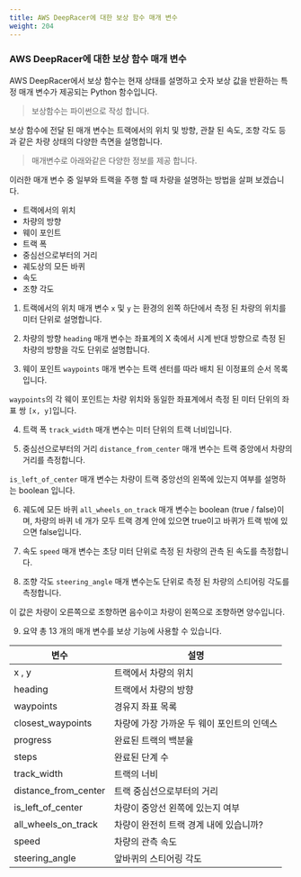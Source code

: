 ```yaml
---
title: AWS DeepRacer에 대한 보상 함수 매개 변수
weight: 204
---
```


### AWS DeepRacer에 대한 보상 함수 매개 변수
AWS DeepRacer에서 보상 함수는 현재 상태를 설명하고 숫자 보상 값을 반환하는 특정 매개 변수가 제공되는 Python 함수입니다.

> 보상함수는 파이썬으로 작성 합니다.

보상 함수에 전달 된 매개 변수는 트랙에서의 위치 및 방향, 관찰 된 속도, 조향 각도 등과 같은 차량 상태의 다양한 측면을 설명합니다.

> 매개변수로 아래와같은 다양한 정보를 제공 합니다.

이러한 매개 변수 중 일부와 트랙을 주행 할 때 차량을 설명하는 방법을 살펴 보겠습니다.

* 트랙에서의 위치
* 차량의 방향
* 웨이 포인트
* 트랙 폭
* 중심선으로부터의 거리
* 궤도상의 모든 바퀴
* 속도
* 조향 각도

1. 트랙에서의 위치
매개 변수 `x` 및 `y` 는 환경의 왼쪽 하단에서 측정 된 차량의 위치를 ​​미터 단위로 설명합니다.

2. 차량의 방향
`heading` 매개 변수는 좌표계의 X 축에서 시계 반대 방향으로 측정 된 차량의 방향을 각도 단위로 설명합니다.

3. 웨이 포인트
`waypoints` 매개 변수는 트랙 센터를 따라 배치 된 이정표의 순서 목록입니다.

`waypoints`의 각 웨이 포인트는 차량 위치와 동일한 좌표계에서 측정 된 미터 단위의 좌표 쌍 `[x, y]`입니다.

4. 트랙 폭
`track_width` 매개 변수는 미터 단위의 트랙 너비입니다.

5. 중심선으로부터의 거리
`distance_from_center` 매개 변수는 트랙 중앙에서 차량의 거리를 측정합니다.

`is_left_of_center` 매개 변수는 차량이 트랙 중앙선의 왼쪽에 있는지 여부를 설명하는 boolean 입니다.

6. 궤도에 모든 바퀴
`all_wheels_on_track` 매개 변수는 boolean (true / false)이며, 차량의 바퀴 네 개가 모두 트랙 경계 안에 있으면 true이고 바퀴가 트랙 밖에 있으면 false입니다.

7. 속도
`speed` 매개 변수는 초당 미터 단위로 측정 된 차량의 관측 된 속도를 측정합니다.

8. 조향 각도
`steering_angle` 매개 변수는도 단위로 측정 된 차량의 스티어링 각도를 측정합니다.

이 값은 차량이 오른쪽으로 조향하면 음수이고 차량이 왼쪽으로 조향하면 양수입니다.

9. 요약
총 13 개의 매개 변수를 보상 기능에 사용할 수 있습니다.

| 변수 | 설명 |
| ---- | --- |
| x , y | 트랙에서 차량의 위치 |
| heading | 트랙에서 차량의 방향 |
| waypoints | 경유지 좌표 목록 |
| closest_waypoints | 차량에 가장 가까운 두 웨이 포인트의 인덱스 |
| progress | 완료된 트랙의 백분율 |
| steps | 완료된 단계 수 |
| track_width | 트랙의 너비 |
| distance_from_center | 트랙 중심선으로부터의 거리 |
| is_left_of_center | 차량이 중앙선 왼쪽에 있는지 여부 |
| all_wheels_on_track | 차량이 완전히 트랙 경계 내에 있습니까? |
| speed | 차량의 관측 속도 |
| steering_angle | 앞바퀴의 스티어링 각도 |
